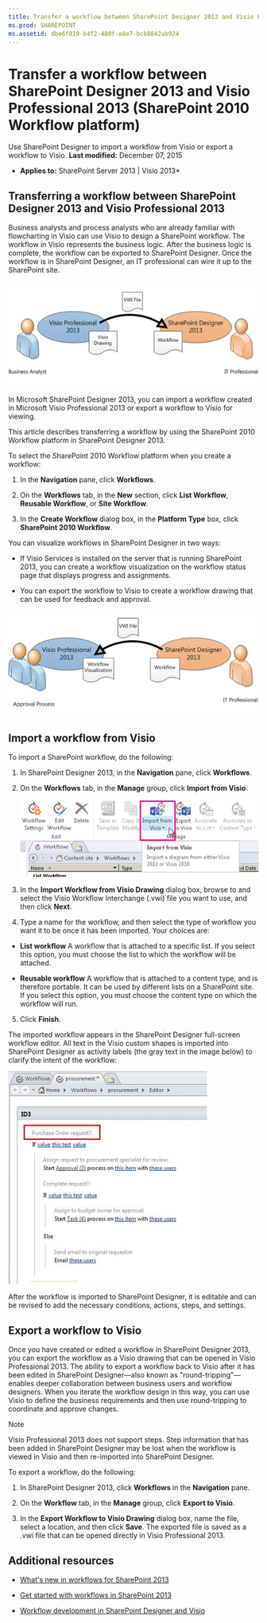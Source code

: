 ```yaml
---
title: Transfer a workflow between SharePoint Designer 2013 and Visio Professional 2013 (SharePoint 2010 Workflow platform)
ms.prod: SHAREPOINT
ms.assetid: dbe6f019-b4f2-480f-a8e7-bcb8842ab924
---
```



# Transfer a workflow between SharePoint Designer 2013 and Visio Professional 2013 (SharePoint 2010 Workflow platform)
Use SharePoint Designer to import a workflow from Visio or export a workflow to Visio. 
 **Last modified:** December 07, 2015
  
    
    

 * **Applies to:** SharePoint Server 2013 | Visio 2013* 
## Transferring a workflow between SharePoint Designer 2013 and Visio Professional 2013
<a name="section1"> </a>

Business analysts and process analysts who are already familiar with flowcharting in Visio can use Visio to design a SharePoint workflow. The workflow in Visio represents the business logic. After the business logic is complete, the workflow can be exported to SharePoint Designer. Once the workflow is in SharePoint Designer, an IT professional can wire it up to the SharePoint site. 
  
    
    

  
    
    
![Translate business logic to workflow rules](images/spd15-wf-importFromVisio.png)
  
    
    
In Microsoft SharePoint Designer 2013, you can import a workflow created in Microsoft Visio Professional 2013 or export a workflow to Visio for viewing. 
  
    
    
This article describes transferring a workflow by using the SharePoint 2010 Workflow platform in SharePoint Designer 2013. 
  
    
    
To select the SharePoint 2010 Workflow platform when you create a workflow: 
  
    
    

  
    
    

1. In the  **Navigation** pane, click **Workflows**. 
    
  
2. On the  **Workflows** tab, in the **New** section, click **List Workflow**,  **Reusable Workflow**, or  **Site Workflow**. 
    
  
3. In the  **Create Workflow** dialog box, in the **Platform Type** box, click **SharePoint 2010 Workflow**. 
    
  
You can visualize workflows in SharePoint Designer in two ways: 
  
    
    

- If Visio Services is installed on the server that is running SharePoint 2013, you can create a workflow visualization on the workflow status page that displays progress and assignments. 
    
  
- You can export the workflow to Visio to create a workflow drawing that can be used for feedback and approval. 
    
  

  
    
    
![Workflow diagrams can be exported to Visio](images/spd15-wf-exportToVisio.png)
  
    
    

  
    
    

  
    
    

## Import a workflow from Visio
<a name="section2"> </a>

To import a SharePoint workflow, do the following: 
  
    
    

1. In SharePoint Designer 2013, in the  **Navigation** pane, click **Workflows**. 
    
  
2. On the  **Workflows** tab, in the **Manage** group, click **Import from Visio**. 
    
     ![Import workflow](images/spd15-ImportFromVisio.JPG)
  

  

  
3. In the  **Import Workflow from Visio Drawing** dialog box, browse to and select the Visio Workflow Interchange (.vwi) file you want to use, and then click **Next**. 
    
  
4. Type a name for the workflow, and then select the type of workflow you want it to be once it has been imported. Your choices are: 
    
  -  **List workflow** A workflow that is attached to a specific list. If you select this option, you must choose the list to which the workflow will be attached.
    
  
  -  **Reusable workflow** A workflow that is attached to a content type, and is therefore portable. It can be used by different lists on a SharePoint site. If you select this option, you must choose the content type on which the workflow will run.
    
  
5. Click  **Finish**. 
    
  
The imported workflow appears in the SharePoint Designer full-screen workflow editor. All text in the Visio custom shapes is imported into SharePoint Designer as activity labels (the gray text in the image below) to clarify the intent of the workflow: 
  
    
    

  
    
    
![Imported workflow](images/spd15-wf-PO.JPG)
  
    
    
After the workflow is imported to SharePoint Designer, it is editable and can be revised to add the necessary conditions, actions, steps, and settings. 
  
    
    

## Export a workflow to Visio
<a name="section3"> </a>

Once you have created or edited a workflow in SharePoint Designer 2013, you can export the workflow as a Visio drawing that can be opened in Visio Professional 2013. The ability to export a workflow back to Visio after it has been edited in SharePoint Designer—also known as "round-tripping"—enables deeper collaboration between business users and workflow designers. When you iterate the workflow design in this way, you can use Visio to define the business requirements and then use round-tripping to coordinate and approve changes. 
  
    
    

> [!Note]  
> Visio Professional 2013 does not support steps. Step information that has been added in SharePoint Designer may be lost when the workflow is viewed in Visio and then re-imported into SharePoint Designer. 
  
    
    

To export a workflow, do the following: 
  
    
    

1. In SharePoint Designer 2013, click  **Workflows** in the **Navigation** pane.
    
  
2. On the  **Workflow** tab, in the **Manage** group, click **Export to Visio**. 
    
  
3. In the  **Export Workflow to Visio Drawing** dialog box, name the file, select a location, and then click **Save**. The exported file is saved as a .vwi file that can be opened directly in Visio Professional 2013. 
    
  

## Additional resources
<a name="bk_addresources"> </a>


-  [What's new in workflows for SharePoint 2013](what-s-new-in-workflows-for-sharepoint-2013.md)
    
  
-  [Get started with workflows in SharePoint 2013](get-started-with-workflows-in-sharepoint-2013.md)
    
  
-  [Workflow development in SharePoint Designer and Visio](workflow-development-in-sharepoint-designer-and-visio.md)
    
  

  
    
    

